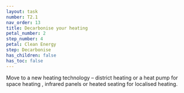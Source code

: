 ```yaml
---
layout: task
number: T2.1
nav_order: 13
title: Decarbonise your heating
petal_number: 2
step_number: 4
petal: Clean Energy
step: Decarbonise 
has_children: false
has_toc: false
---
```


Move to a new heating technology – district heating or a heat pump for space heating , infrared panels or heated seating for localised heating.  

